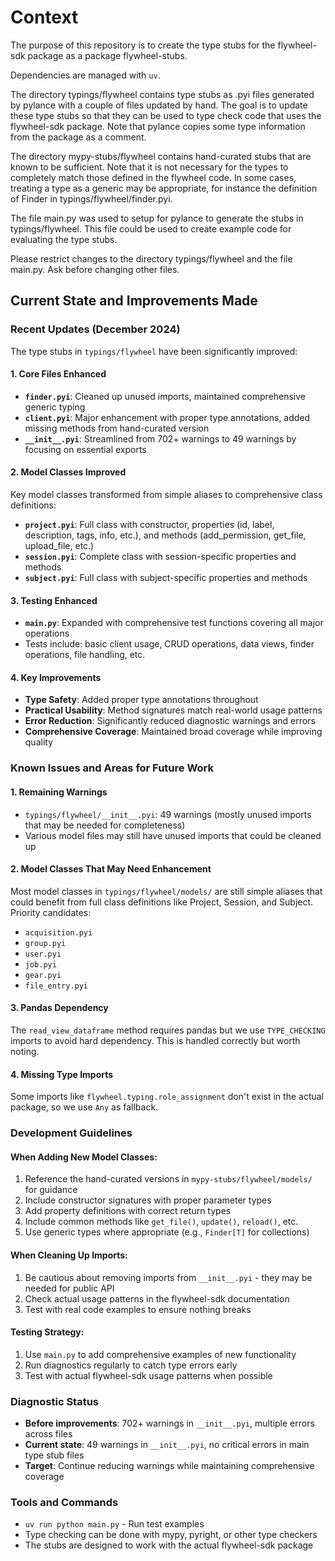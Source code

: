# Context

The purpose of this repository is to create the type stubs for the flywheel-sdk package as a package flywheel-stubs.

Dependencies are managed with `uv`.

The directory typings/flywheel contains type stubs as .pyi files generated by pylance with a couple of files updated by hand.
The goal is to update these type stubs so that they can be used to type check code that uses the flywheel-sdk package.
Note that pylance copies some type information from the package as a comment.

The directory mypy-stubs/flywheel contains hand-curated stubs that are known to be sufficient.
Note that it is not necessary for the types to completely match those defined in the flywheel code.
In some cases, treating a type as a generic may be appropriate, for instance the definition of Finder in typings/flywheel/finder.pyi.

The file main.py was used to setup for pylance to generate the stubs in typings/flywheel.
This file could be used to create example code for evaluating the type stubs.

Please restrict changes to the directory typings/flywheel and the file main.py.
Ask before changing other files.

## Current State and Improvements Made

### Recent Updates (December 2024)

The type stubs in `typings/flywheel` have been significantly improved:

#### 1. Core Files Enhanced
- **`finder.pyi`**: Cleaned up unused imports, maintained comprehensive generic typing
- **`client.pyi`**: Major enhancement with proper type annotations, added missing methods from hand-curated version
- **`__init__.pyi`**: Streamlined from 702+ warnings to 49 warnings by focusing on essential exports

#### 2. Model Classes Improved
Key model classes transformed from simple aliases to comprehensive class definitions:
- **`project.pyi`**: Full class with constructor, properties (id, label, description, tags, info, etc.), and methods (add_permission, get_file, upload_file, etc.)
- **`session.pyi`**: Complete class with session-specific properties and methods
- **`subject.pyi`**: Full class with subject-specific properties and methods

#### 3. Testing Enhanced
- **`main.py`**: Expanded with comprehensive test functions covering all major operations
- Tests include: basic client usage, CRUD operations, data views, finder operations, file handling, etc.

#### 4. Key Improvements
- **Type Safety**: Added proper type annotations throughout
- **Practical Usability**: Method signatures match real-world usage patterns
- **Error Reduction**: Significantly reduced diagnostic warnings and errors
- **Comprehensive Coverage**: Maintained broad coverage while improving quality

### Known Issues and Areas for Future Work

#### 1. Remaining Warnings
- `typings/flywheel/__init__.pyi`: 49 warnings (mostly unused imports that may be needed for completeness)
- Various model files may still have unused imports that could be cleaned up

#### 2. Model Classes That May Need Enhancement
Most model classes in `typings/flywheel/models/` are still simple aliases that could benefit from full class definitions like Project, Session, and Subject. Priority candidates:
- `acquisition.pyi`
- `group.pyi`
- `user.pyi`
- `job.pyi`
- `gear.pyi`
- `file_entry.pyi`

#### 3. Pandas Dependency
The `read_view_dataframe` method requires pandas but we use `TYPE_CHECKING` imports to avoid hard dependency. This is handled correctly but worth noting.

#### 4. Missing Type Imports
Some imports like `flywheel.typing.role_assignment` don't exist in the actual package, so we use `Any` as fallback.

### Development Guidelines

#### When Adding New Model Classes:
1. Reference the hand-curated versions in `mypy-stubs/flywheel/models/` for guidance
2. Include constructor signatures with proper parameter types
3. Add property definitions with correct return types
4. Include common methods like `get_file()`, `update()`, `reload()`, etc.
5. Use generic types where appropriate (e.g., `Finder[T]` for collections)

#### When Cleaning Up Imports:
1. Be cautious about removing imports from `__init__.pyi` - they may be needed for public API
2. Check actual usage patterns in the flywheel-sdk documentation
3. Test with real code examples to ensure nothing breaks

#### Testing Strategy:
1. Use `main.py` to add comprehensive examples of new functionality
2. Run diagnostics regularly to catch type errors early
3. Test with actual flywheel-sdk usage patterns when possible

### Diagnostic Status
- **Before improvements**: 702+ warnings in `__init__.pyi`, multiple errors across files
- **Current state**: 49 warnings in `__init__.pyi`, no critical errors in main type stub files
- **Target**: Continue reducing warnings while maintaining comprehensive coverage

### Tools and Commands
- `uv run python main.py` - Run test examples
- Type checking can be done with mypy, pyright, or other type checkers
- The stubs are designed to work with the actual flywheel-sdk package
